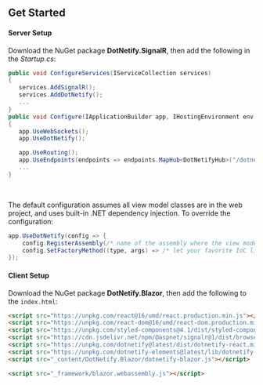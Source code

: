## Get Started

#### Server Setup

Download the NuGet package **DotNetify.SignalR**, then add the following in the _Startup.cs_:

```csharp
public void ConfigureServices(IServiceCollection services)
{
   services.AddSignalR();
   services.AddDotNetify();
   ...
}
public void Configure(IApplicationBuilder app, IHostingEnvironment env, ILoggerFactory loggerFactory)
{
   app.UseWebSockets();
   app.UseDotNetify();

   app.UseRouting();
   app.UseEndpoints(endpoints => endpoints.MapHub<DotNetifyHub>("/dotnetify"));
   ...
}
```

<br/>

The default configuration assumes all view model classes are in the web project, and uses built-in .NET dependency injection. To override the configuration:

```csharp
app.UseDotNetify(config => {
    config.RegisterAssembly(/* name of the assembly where the view model classes are located */);
    config.SetFactoryMethod((type, args) => /* let your favorite IoC library creates the view model instance */);
});
```

#### Client Setup

Download the NuGet package **DotNetify.Blazor**, then add the following to the `index.html`:

```html
<script src="https://unpkg.com/react@16/umd/react.production.min.js"></script>
<script src="https://unpkg.com/react-dom@16/umd/react-dom.production.min.js"></script>
<script src="https://unpkg.com/styled-components@4.1/dist/styled-components.min.js"></script>
<script src="https://cdn.jsdelivr.net/npm/@aspnet/signalr@1/dist/browser/signalr.min.js"></script>
<script src="https://unpkg.com/dotnetify@latest/dist/dotnetify-react.min.js"></script>
<script src="https://unpkg.com/dotnetify-elements@latest/lib/dotnetify-elements.bundle.js"></script>
<script src="_content/DotNetify.Blazor/dotnetify-blazor.js"></script>

<script src="_framework/blazor.webassembly.js"></script>
```
